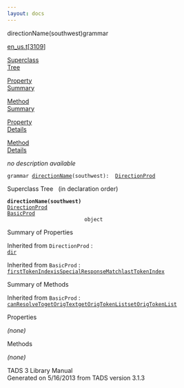 ```yaml
---
layout: docs
---
```

<span class="title">directionName(southwest)</span><span class="type">grammar</span>

[en_us.t](../file/en_us.t.html)\[[3109](../source/en_us.t.html#3109)\]

[Superclass  
Tree](#_SuperClassTree_)

[Property  
Summary](#_PropSummary_)

[Method  
Summary](#_MethodSummary_)

[Property  
Details](#_Properties_)

[Method  
Details](#_Methods_)



*no description available*

`grammar `<span class="gramalt">[`directionName`](../object/directionName.html)`(southwest)`</span>` :   `[`DirectionProd`](../object/DirectionProd.html)



<span id="_SuperClassTree_"></span>



<span class="hdln">Superclass Tree</span>   (in declaration order)



**`directionName(southwest)`**  
[`DirectionProd`](../object/DirectionProd.html)  
[`BasicProd`](../object/BasicProd.html)  
`                         object`  
<span id="_PropSummary_"></span>



<span class="hdln">Summary of Properties</span>  





Inherited from `DirectionProd` :  
[`dir`](../object/DirectionProd.html#dir)

Inherited from `BasicProd` :  
[`firstTokenIndex`](../object/BasicProd.html#firstTokenIndex)[`isSpecialResponseMatch`](../object/BasicProd.html#isSpecialResponseMatch)[`lastTokenIndex`](../object/BasicProd.html#lastTokenIndex)

<span id="_MethodSummary_"></span>



<span class="hdln">Summary of Methods</span>  







Inherited from `BasicProd` :  
[`canResolveTo`](../object/BasicProd.html#canResolveTo)[`getOrigText`](../object/BasicProd.html#getOrigText)[`getOrigTokenList`](../object/BasicProd.html#getOrigTokenList)[`setOrigTokenList`](../object/BasicProd.html#setOrigTokenList)

<span id="_Properties_"></span>



<span class="hdln">Properties</span>  



*(none)* <span id="_Methods_"></span>



<span class="hdln">Methods</span>  



*(none)*



TADS 3 Library Manual  
Generated on 5/16/2013 from TADS version 3.1.3



